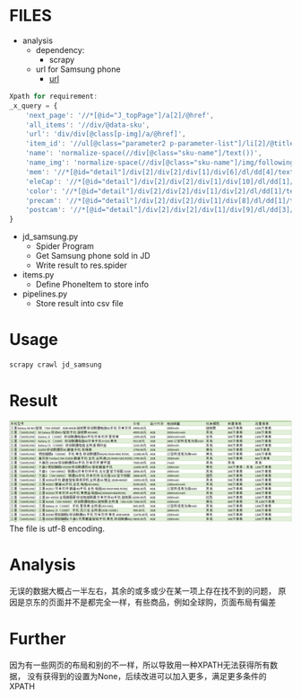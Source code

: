 # FILES
* analysis
    * dependency:
        * scrapy
    * url for Samsung phone
        * [url](http://list.jd.com/list.html?cat=9987,653,655&ev=exbrand_15127&page=1&sort=sort_rank_asc&trans=1&JL=6_0_0#J_main)
``` js
Xpath for requirement:
_x_query = {
    'next_page': '//*[@id="J_topPage"]/a[2]/@href',
    'all_items': '//div/@data-sku',
    'url': 'div/div[@class[p-img]/a/@href]',
    'item_id': '//ul[@class="parameter2 p-parameter-list"]/li[2]/@title',
    'name': 'normalize-space(//div[@class="sku-name"]/text())',
    'name_img': 'normalize-space(//div[@class="sku-name"]/img/following::text())',
    'mem': '//*[@id="detail"]/div[2]/div[2]/div[1]/div[6]/dl/dd[4]/text()',
    'eleCap': '//*[@id="detail"]/div[2]/div[2]/div[1]/div[10]/dl/dd[1]/text()',
    'color': '//*[@id="detail"]/div[2]/div[2]/div[1]/div[2]/dl/dd[1]/text()',
    'precam': '//*[@id="detail"]/div[2]/div[2]/div[1]/div[8]/dl/dd[1]/text()',
    'postcam': '//*[@id="detail"]/div[2]/div[2]/div[1]/div[9]/dl/dd[3]/text()'
}
```
* jd_samsung.py
    * Spider Program
    * Get Samsung phone sold in JD
    * Write result to res.spider
* items.py
    * Define PhoneItem to store info
* pipelines.py
    * Store result into csv file

# Usage
``` sh
scrapy crawl jd_samsung
```

# Result
![samsung.csv](result.png)
The file is utf-8 encoding.

# Analysis
无误的数据大概占一半左右，其余的或多或少在某一项上存在找不到的问题，
原因是京东的页面并不是都完全一样，有些商品，例如全球购，页面布局有偏差

# Further
因为有一些网页的布局和别的不一样，所以导致用一种XPATH无法获得所有数据，
没有获得到的设置为None，后续改进可以加入更多，满足更多条件的XPATH

